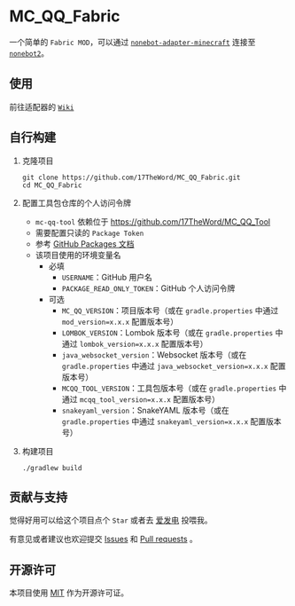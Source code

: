 # MC_QQ_Fabric

一个简单的 `Fabric MOD`，可以通过 [`nonebot-adapter-minecraft`](https://github.com/17TheWord/nonebot-adapter-minecraft)
连接至 [`nonebot2`](https://github.com/nonebot/nonebot2)。

## 使用

前往适配器的 [`Wiki`](https://github.com/17TheWord/nonebot-adapter-minecraft/wiki)

## 自行构建

1. 克隆项目

    ```shell
    git clone https://github.com/17TheWord/MC_QQ_Fabric.git
    cd MC_QQ_Fabric
    ```

2. 配置工具包仓库的个人访问令牌
   - `mc-qq-tool` 依赖位于 https://github.com/17TheWord/MC_QQ_Tool
   - 需要配置只读的 `Package Token`
   - 参考 [GitHub Packages 文档](https://docs.github.com/zh/packages/working-with-a-github-packages-registry/working-with-the-gradle-registry#%E5%90%91-github-packages-%E9%AA%8C%E8%AF%81)
   - 该项目使用的环境变量名
       - 必填
           - `USERNAME`：GitHub 用户名
           - `PACKAGE_READ_ONLY_TOKEN`：GitHub 个人访问令牌
       - 可选
           - `MC_QQ_VERSION`：项目版本号（或在 `gradle.properties` 中通过 `mod_version=x.x.x` 配置版本号）
           - `LOMBOK_VERSION`：Lombok 版本号（或在 `gradle.properties` 中通过 `lombok_version=x.x.x` 配置版本号）
           - `java_websocket_version`：Websocket 版本号（或在 `gradle.properties` 中通过 `java_websocket_version=x.x.x` 配置版本号）
           - `MCQQ_TOOL_VERSION`：工具包版本号（或在 `gradle.properties` 中通过 `mcqq_tool_version=x.x.x` 配置版本号）
           - `snakeyaml_version`：SnakeYAML 版本号（或在 `gradle.properties` 中通过 `snakeyaml_version=x.x.x` 配置版本号）

3. 构建项目

    ```shell
    ./gradlew build
    ```

## 贡献与支持

觉得好用可以给这个项目点个 `Star` 或者去 [爱发电](https://afdian.net/a/17TheWord) 投喂我。

有意见或者建议也欢迎提交 [Issues](https://github.com/17TheWord/MC_QQ_Fabric/issues)
和 [Pull requests](https://github.com/17TheWord/MC_QQ_Fabric/pulls) 。

## 开源许可

本项目使用 [MIT](./LICENSE) 作为开源许可证。
